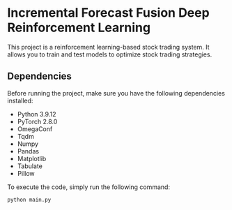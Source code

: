 # Incremental Forecast Fusion Deep Reinforcement Learning

This project is a reinforcement learning-based stock trading system. It allows you to train and test models to optimize stock trading strategies.

## Dependencies

Before running the project, make sure you have the following dependencies installed:

* Python 3.9.12
* PyTorch 2.8.0
* OmegaConf
* Tqdm
* Numpy
* Pandas
* Matplotlib
* Tabulate
* Pillow

To execute the code, simply run the following command:

```bash
python main.py
```
